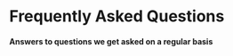 # Frequently Asked Questions
<h4 class="fw-light">Answers to questions we get asked on a regular basis</h4>